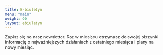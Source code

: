 ```yaml
---
title: E-biuletyn
menu: "main"
weight: 60
layout: ebiuletyn
---
```

Zapisz się na nasz newsletter. Raz w miesiącu otrzymasz do swojej skrzynki informację o najważniejszych działaniach z ostatniego miesiąca i plany na nowy miesiąc.
